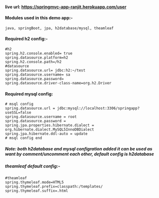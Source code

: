 #### live url: <a href="https://springmvc-app-ranjit.herokuapp.com/user">https://springmvc-app-ranjit.herokuapp.com/user</a>

#### Modules used in this demo app:- 
	java, springBoot, jpa, h2database/mysql, theamleaf

#### Required h2 config:-
	#h2
	spring.h2.console.enabled= true
	spring.datasource.platform=h2
	spring.h2.console.path=/h2
	#datasource
	spring.datasource.url= jdbc:h2:~/test
	spring.datasource.username= sa
	spring.datasource.password=
	spring.datasource.driver-class-name=org.h2.Driver

#### Required mysql config:	
	# msql config
	spring.datasource.url = jdbc:mysql://localhost:3306/springapp?useSSL=false
	spring.datasource.username = root
	spring.datasource.password = 
	spring.jpa.properties.hibernate.dialect = org.hibernate.dialect.MySQL5InnoDBDialect
	spring.jpa.hibernate.ddl-auto = update
	# msql config end	
	
#####	Note: both h2database and mysql configration added it can be used as want by comment/uncomment each other, default config is h2database 	
	
##### theamleaf default config:-
	#theamleaf
	spring.thymeleaf.mode=HTML5
	spring.thymeleaf.prefix=classpath:/templates/
	spring.thymeleaf.suffix=.html	
